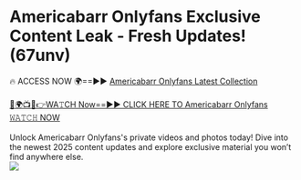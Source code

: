 # Americabarr Onlyfans Exclusive Content Leak - Fresh Updates! (67unv)

🔥 ACCESS NOW 🌍==►► <a href="https://tinyurl.com/kvy9nzfs" rel="nofollow">Americabarr Onlyfans Latest Collection</a>
<br><br>
[🔴🌍📺📱👉WA𝚃CH Now==►► CLICK HERE TO Americabarr Onlyfans 𝚆𝙰𝚃𝙲𝙷 NOW](https://tinyurl.com/kvy9nzfs)
<br><br>
Unlock Americabarr Onlyfans's private videos and photos today! Dive into the newest 2025 content updates and explore exclusive material you won’t find anywhere else.
<br>
<a href="https://tinyurl.com/kvy9nzfs" rel="nofollow" data-target="animated-image.originalLink"><img src="https://camo.githubusercontent.com/8a4f000d20f83aca3bf7ec5f350d767afa0574a8a352519fd8cfa583a6f93a33/68747470733a2f2f692e696d6775722e636f6d2f644a486b345a712e676966" data-canonical-src="https://i.imgur.com/dJHk4Zq.gif" style="max-width: 100%; display: inline-block;" data-target="animated-image.originalImage"></a>
<br>
